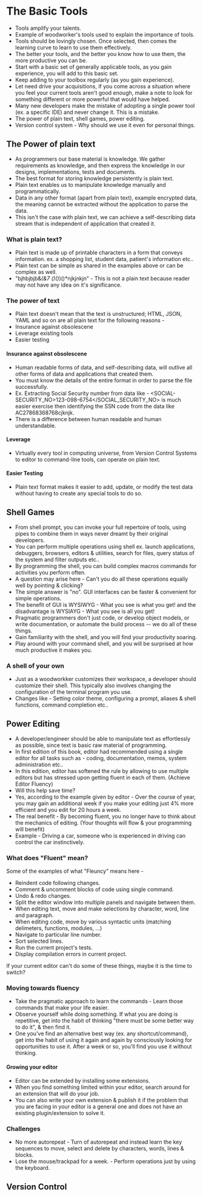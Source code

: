 # The Basic Tools

- Tools amplify your talents.
- Example of woodworker's tools used to explain the importance of tools.
- Tools should be lovingly chosen. Once selected, then comes the learning curve to learn to use them effectively.
- The better your tools, and the better you know how to use them, the more productive you can be.
- Start with a basic set of generally applicable tools, as you gain experience, you will add to this basic set.
- Keep adding to your toolbox regularly (as you gain experience).
- Let need drive your acquisitions, if you come across a situation where you feel your current tools aren't good enough, make a note to look for something different or more powerful that would have helped.
- Many new developers make the mistake of adopting a single power tool (ex. a specific IDE) and never change it. This is a mistake.
- The power of plain text, shell games, power editing.
- Version control system - Why should we use it even for personal things.

## The Power of plain text

- As programmers our base material is knowledge. We gather requirements as knowledge, and then express the knowledge in our designs,
implementations, tests and documents.
- The best format for storing knowledge persistently is plain text.
- Plain text enables us to manipulate knowledge manually and programmatically.
- Data in any other format (apart from plain text), example  encrypted data, the meaning cannot be extracted without the application to parse the data.
- This isn't the case with plain text, we can achieve a self-describing data stream that is independent of application that created it.

### What is plain text?

- Plain text is made up of printable characters in a form that conveys information. ex. a shopping list, student data, patient's information etc..
- Plain text can be simple as shared in the examples above or can be complex as well.
- "bjhbjbjb&*(&*7 ()*()*)()*njkjnkjn" - This is not a plain text because reader may not have any idea on it's significance.

### The power of text

- Plain text doesn't mean that the text is unstructured; HTML, JSON, YAML and so on are all plain text for the following reasons - 
- Insurance against obsolescene
- Leverage existing tools
- Easier testing

#### Insurance against obsolescene

- Human readable forms of data, and self-describing data, will outlive all other forms of data and applications that created them.
- You must know the details of the entire format in order to parse the file successfully.
- Ex. Extracting Social Security number from data like - <SOCIAL-SECURITY_NO>123-098-6754</SOCIAL_SECURITY_NO> is much easier exercise then identifying the SSN code from the data like AC27868368768cjknjk.
- There is a difference between human readable and human understandable.

#### Leverage

- Virtually every tool in computing universe, from Version Control Systems to editor to command-line tools, can operate on plain text.

#### Easier Testing

- Plain text format makes it easier to add, update, or modify the test data without having to create any special tools to do so.


## Shell Games

- From shell prompt, you can invoke your full repertoire of tools, using pipes to combine them in ways never dreamt by their original developers.
- You can perform multiple operations using shell ex. launch applications, debuggers, browsers, editors & utilities, search for files, query status of the system and filter outputs etc..
- By programming the shell, you can build complex macros commands for activities you perform often.
- A question may arise here - Can't you do all these operations equally well by pointing & clicking?
- The simple answer is "no". GUI interfaces can be faster & convenient for simple operations.
- The benefit of GUI is WYSIWYG - What you see is what you get! and the disadvantage is WYSIAYG - What you see is all you get!
- Pragmatic programmers don't just code, or develop object models, or write documentation, or automate the build process -- we do all of these things.
- Gain familiarity with the shell, and you will find your productivity soaring.
- Play around with your command shell, and you will be surprised at how much productive it makes you.

### A shell of your own

- Just as a woodworkker customizes their workspace, a developer should customize their shell. This typically also involves changing the configuration of the terminal program you use.
- Changes like - Setting color theme, configuring a prompt, aliases & shell functions, command completion etc..

## Power Editing

- A developer/engineer should be able to manipulate text as effortlessly as possible, since text is basic raw material of programming.
- In first edition of this book, editor had recommended using a single editor for all tasks such as - coding, documentation, memos, system administration etc..
- In this edition, editor has softened the rule by allowing to use multiple editors but has stressed upon getting fluent in each of them. (Achieve Editor Fluency)
- Will this help save time?
- Yes, according to the example given by editor - Over the course of year, you may gain an additional week if you make your editing just 4% more efficient and you edit for 20 hours a week.
- The real benefit - By becoming fluent, you no longer have to think about the mechanics of editing. (Your thoughts will flow & your programming will benefit)
- Example - Driving a car, someone who is experienced in driving can control the car instinctively.

### What does "Fluent" mean?

Some of the examples of what "Fleuncy" means here - 

- Reindent code following changes.
- Comment & uncomment blocks of code using single command.
- Undo & redo changes.
- Split the editor window into multiple panels and navigate between them.
- When editing text, move and make selections by character, word, line and paragraph.
- When editing code, move by various syntactic units (matching delimeters, functions, modules, ...)
- Navigate to particular line number.
- Sort selected lines.
- Run the current project's tests.
- Display compilation errors in current project.

If your current editor can't do some of these things, maybe it is the time to switch?

### Moving towards fluency

- Take the pragmatic approach to learn the commands - Learn those commands that make your life easier.
- Observe yourself while doing something. If what you are doing is repetitive, get into the habit of thinking "there must be some better way to do it", & then find it.
- One you've find an alternative best way (ex. any shortcut/command), get into the habit of using it again and again by consciously looking for opportunities to use it. After a week or so, you'll find you use it without thinking.

#### Growing your editor

- Editor can be extended by installing some extensions.
- When you find something limited within your editor, search around for an extension that will do your job.
- You can also write your own extension & publish it if the problem that you are facing in your editor is a general one and does not have an existing plugin/extension to solve it.

### Challenges

- No more autorepeat - Turn of autorepeat and instead learn the key sequences to move, select and delete by characters, words, lines & blocks.
- Lose the mouse/trackpad for a week. - Perform operations just by using the keyboard.

## Version Control